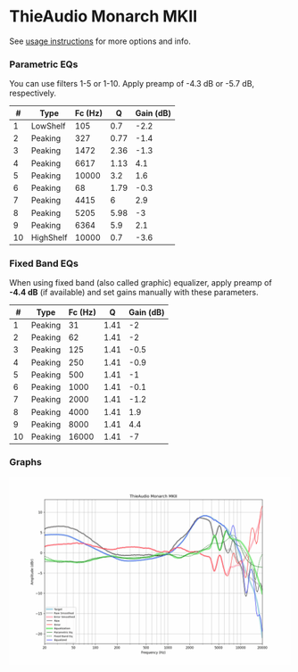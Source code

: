 # ThieAudio Monarch MKII
See [usage instructions](https://github.com/jaakkopasanen/AutoEq#usage) for more options and info.

### Parametric EQs
You can use filters 1-5 or 1-10. Apply preamp of -4.3 dB or -5.7 dB, respectively.

|   # | Type      |   Fc (Hz) |    Q |   Gain (dB) |
|-----|-----------|-----------|------|-------------|
|   1 | LowShelf  |       105 | 0.7  |        -2.2 |
|   2 | Peaking   |       327 | 0.77 |        -1.4 |
|   3 | Peaking   |      1472 | 2.36 |        -1.3 |
|   4 | Peaking   |      6617 | 1.13 |         4.1 |
|   5 | Peaking   |     10000 | 3.2  |         1.6 |
|   6 | Peaking   |        68 | 1.79 |        -0.3 |
|   7 | Peaking   |      4415 | 6    |         2.9 |
|   8 | Peaking   |      5205 | 5.98 |        -3   |
|   9 | Peaking   |      6364 | 5.9  |         2.1 |
|  10 | HighShelf |     10000 | 0.7  |        -3.6 |

### Fixed Band EQs
When using fixed band (also called graphic) equalizer, apply preamp of **-4.4 dB** (if available) and set gains manually with these parameters.

|   # | Type    |   Fc (Hz) |    Q |   Gain (dB) |
|-----|---------|-----------|------|-------------|
|   1 | Peaking |        31 | 1.41 |        -2   |
|   2 | Peaking |        62 | 1.41 |        -2   |
|   3 | Peaking |       125 | 1.41 |        -0.5 |
|   4 | Peaking |       250 | 1.41 |        -0.9 |
|   5 | Peaking |       500 | 1.41 |        -1   |
|   6 | Peaking |      1000 | 1.41 |        -0.1 |
|   7 | Peaking |      2000 | 1.41 |        -1.2 |
|   8 | Peaking |      4000 | 1.41 |         1.9 |
|   9 | Peaking |      8000 | 1.41 |         4.4 |
|  10 | Peaking |     16000 | 1.41 |        -7   |

### Graphs
![](./ThieAudio%20Monarch%20MKII.png)
